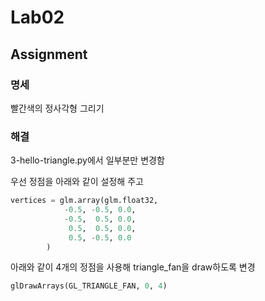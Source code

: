 # Lab02

## Assignment

### 명세

빨간색의 정사각형 그리기

### 해결

3-hello-triangle.py에서 일부분만 변경함

우선 정점을 아래와 같이 설정해 주고

```python
vertices = glm.array(glm.float32,
            -0.5, -0.5, 0.0,
            -0.5,  0.5, 0.0,
             0.5,  0.5, 0.0,
             0.5, -0.5, 0.0
        )
```

아래와 같이 4개의 정점을 사용해 triangle_fan을 draw하도록 변경

```python
glDrawArrays(GL_TRIANGLE_FAN, 0, 4)
```
